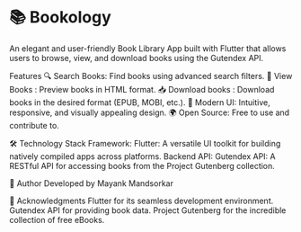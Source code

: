 # 📚 Bookology

An elegant and user-friendly Book Library App built with Flutter that allows users to browse, view, and download books using the Gutendex API.

Features
🔍 Search Books: Find books using advanced search filters.
📖 View Books : Preview books  in HTML format.
📥 Download books : Download books in the desired format (EPUB, MOBI, etc.).
🎨 Modern UI: Intuitive, responsive, and visually appealing design.
🌍 Open Source: Free to use and contribute to.


🛠️ Technology Stack
Framework:
Flutter: A versatile UI toolkit for building natively compiled apps across platforms.
Backend API:
Gutendex API: A RESTful API for accessing books from the Project Gutenberg collection.

👤 Author
Developed by Mayank Mandsorkar

🌟 Acknowledgments
Flutter for its seamless development environment.
Gutendex API for providing book data.
Project Gutenberg for the incredible collection of free eBooks.



